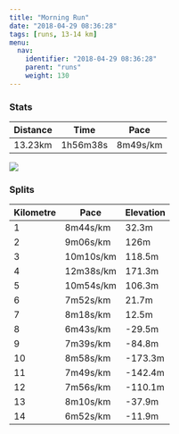 ```yaml
---
title: "Morning Run"
date: "2018-04-29 08:36:28"
tags: [runs, 13-14 km]
menu:
  nav:
    identifier: "2018-04-29 08:36:28"
    parent: "runs"
    weight: 130
---
```


### Stats

| Distance | Time | Pace |
|----------|------|------|
|13.23km|1h56m38s|8m49s/km|

<img src='https://maps.googleapis.com/maps/api/staticmap?maptype=roadmap&path=enc:iip_G_lsuCvDtCiEpXxDnER|KoD`RbA~@fBhP|ATfAwFfFfAbCnC~@bRbHn@lTiNtMqNfEiArAoM~O_HpExAlNeSrG{Sc@wDhMeb@zFkZjDkF`ByOrC_BpCnA`E}EhBwNuA~NqErEyCaAqC`By@tMoDtEwGlZ}JfVaCnKn@`Bg@zB_JrVqMpQ}AL}AiCwO`HgAjNiEpAwKvL{^jMyBuS{GmD}AjFiBGkAaPuAmApAsB~CcZuEyElEaY}DcC&key=AIzaSyAfqMeaZ1CCJFGP5cWud__oZnT_Pybg-1M&size=800x800&markers=color:yellow|label:S|42.03173,24.68048&markers=color:green|label:F|42.031780000000005,24.680469999999996'>

### Splits

| Kilometre | Pace | Elevation |
|------|------|-----------|
|1|8m44s/km|32.3m|
|2|9m06s/km|126m|
|3|10m10s/km|118.5m|
|4|12m38s/km|171.3m|
|5|10m54s/km|106.3m|
|6|7m52s/km|21.7m|
|7|8m18s/km|12.5m|
|8|6m43s/km|-29.5m|
|9|7m39s/km|-84.8m|
|10|8m58s/km|-173.3m|
|11|7m49s/km|-142.4m|
|12|7m56s/km|-110.1m|
|13|8m10s/km|-37.9m|
|14|6m52s/km|-11.9m|

